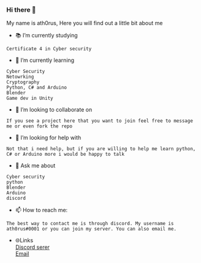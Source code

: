 ### Hi there 👋
My name is ath0rus, Here you will find out a little bit about me

- 📚 I’m currently studying 
```
Certificate 4 in Cyber security
```
- 🌱 I’m currently learning
```
Cyber Security
Netowrking
Cryptography
Python, C# and Arduino
Blender
Game dev in Unity
```
- 👯 I’m looking to collaborate on 
```
If you see a project here that you want to join feel free to message me or even fork the repo
```
- 🤔 I’m looking for help with 
```
Not that i need help, but if you are willing to help me learn python, C# or Arduino more i would be happy to talk
```
- 💬 Ask me about
```
Cyber security
python
Blender
Arduino
discord
```
- 📫 How to reach me: 
```
The best way to contact me is through discord. My username is ath0rus#0001 or you can join my server. You can also email me.
```
<!--- ⚡ Fun fact: ... -->

- 🌐Links\
[Discord serer](http://discord.ath0rus.com)\
[Email](mailto:ath0rus117@gmail.com)
